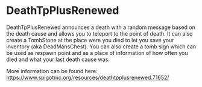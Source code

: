 DeathTpPlusRenewed
===========

DeathTpPlusRenewed announces a death with a random message based on the death cause and allows you to teleport to the point of death.
It can also create a TombStone at the place were you died to let you save your inventory (aka DeadMansChest).
You can also create a tomb sign which can be used as respawn point and as a place of information of how often you died
and what your last death cause was.

More information can be found here: https://www.spigotmc.org/resources/deathtpplusrenewed.71652/
